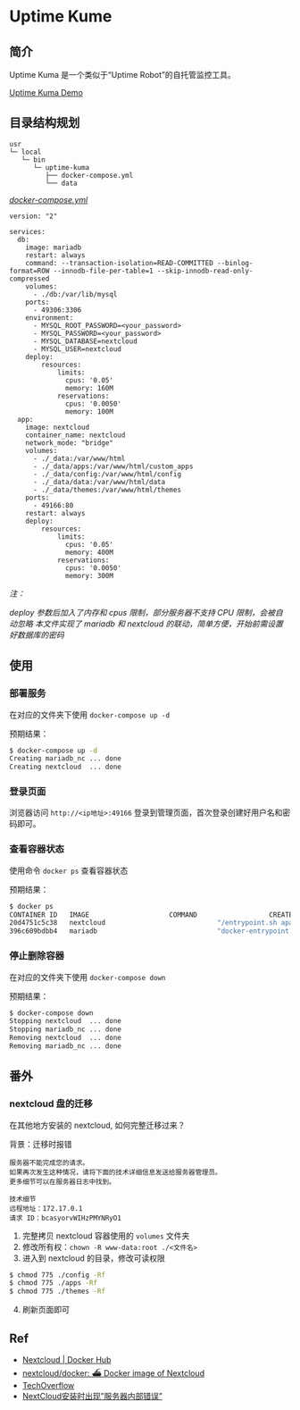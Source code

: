 # Uptime Kume

## 简介

Uptime Kuma 是一个类似于“Uptime Robot”的自托管监控工具。

[Uptime Kuma Demo](https://demo.uptime.kuma.pet:27000/)

## 目录结构规划

```
usr
└─ local
   └─ bin
      └─ uptime-kuma
         ├── docker-compose.yml
         └── data
```

[_docker-compose.yml_](docker-compose.yml)
```
version: "2"

services:
  db:
    image: mariadb
    restart: always
    command: --transaction-isolation=READ-COMMITTED --binlog-format=ROW --innodb-file-per-table=1 --skip-innodb-read-only-compressed
    volumes:
      - ./db:/var/lib/mysql
    ports:
      - 49306:3306
    environment:
      - MYSQL_ROOT_PASSWORD=<your_password>
      - MYSQL_PASSWORD=<your_password>
      - MYSQL_DATABASE=nextcloud
      - MYSQL_USER=nextcloud
    deploy:
        resources:
            limits:
              cpus: '0.05'
              memory: 160M 
            reservations:
              cpus: '0.0050'
              memory: 100M 
  app:
    image: nextcloud
    container_name: nextcloud
    network_mode: "bridge"
    volumes:
      - ./_data:/var/www/html
      - ./_data/apps:/var/www/html/custom_apps
      - ./_data/config:/var/www/html/config
      - ./_data/data:/var/www/html/data
      - ./_data/themes:/var/www/html/themes
    ports:
      - 49166:80
    restart: always
    deploy:
        resources:
            limits:
              cpus: '0.05'
              memory: 400M 
            reservations:
              cpus: '0.0050'
              memory: 300M 
```
_注：_

_deploy 参数后加入了内存和 cpus 限制，部分服务器不支持 CPU 限制，会被自动忽略_
_本文件实现了 mariadb 和 nextcloud 的联动，简单方便，开始前需设置好数据库的密码_

## 使用

### 部署服务

在对应的文件夹下使用 `docker-compose up -d`

预期结果：

```bash
$ docker-compose up -d
Creating mariadb_nc ... done
Creating nextcloud  ... done
```

### 登录页面

浏览器访问 `http://<ip地址>:49166` 登录到管理页面，首次登录创建好用户名和密码即可。

### 查看容器状态

使用命令 `docker ps` 查看容器状态

预期结果：

```bash
$ docker ps
CONTAINER ID   IMAGE                    COMMAND                  CREATED             STATUS             PORTS                                                           NAMES
20d4751c5c38   nextcloud                            "/entrypoint.sh apac…"   5 minutes ago   Up 5 minutes           0.0.0.0:49166->80/tcp, :::49166->80/tcp                         nextcloud
396c609bdbb4   mariadb                              "docker-entrypoint.s…"   8 seconds ago   Up 6 seconds           0.0.0.0:49306->3306/tcp, :::49306->3306/tcp                     mariadb_nc
```

### 停止删除容器

在对应的文件夹下使用 `docker-compose down`

预期结果：

```bash
$ docker-compose down
Stopping nextcloud  ... done
Stopping mariadb_nc ... done
Removing nextcloud  ... done
Removing mariadb_nc ... done
``` 

## 番外

### nextcloud 盘的迁移

在其他地方安装的 nextcloud, 如何完整迁移过来？

背景：迁移时报错
```
服务器不能完成您的请求。
如果再次发生这种情况，请将下面的技术详细信息发送给服务器管理员。
更多细节可以在服务器日志中找到。

技术细节
远程地址：172.17.0.1
请求 ID：bcasyorvWIHzPMYNRyO1
```

1. 完整拷贝 nextcloud 容器使用的 `volumes` 文件夹
2. 修改所有权：`chown -R www-data:root ./<文件名>`
3. 进入到 nextcloud 的目录，修改可读权限
```bash
$ chmod 775 ./config -Rf
$ chmod 775 ./apps -Rf
$ chmod 775 ./themes -Rf
```
4. 刷新页面即可

## Ref

- [Nextcloud | Docker Hub](https://hub.docker.com/_/nextcloud)
- [nextcloud/docker: ⛴ Docker image of Nextcloud](https://github.com/nextcloud/docker)
- [TechOverflow](https://techoverflow.net/2021/08/17/how-to-fix-nextcloud-4047-innodb-refuses-to-write-tables-with-row_formatcompressed-or-key_block_size/)
- [NextCloud安装时出现”服务器内部错误” ](https://www.wunote.cn/article/956/)